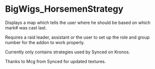 # BigWigs_HorsemenStrategy

Displays a map which tells the user where he should be based on which mark# was cast last.

Requires a raid leader, assistant or the user to set up the role and group number for the addon to work properly.

Currently only contains strategies used by Synced on Kronos.

Thanks to Mcg from Synced for updated textures.
